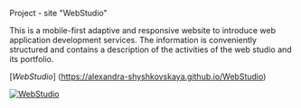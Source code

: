 Project - site "WebStudio"

This is a mobile-first adaptive and responsive website to introduce web application development services.
The information is conveniently structured and contains a description of the activities of the web studio and its portfolio.

[_WebStudio_] (https://alexandra-shyshkovskaya.github.io/WebStudio)

<a href="https://alexandra-shyshkovskaya.github.io/WebStudio">
<img src="https://prnt.sc/hVSmXI4C8eWT" alt="WebStudio">
</a>
